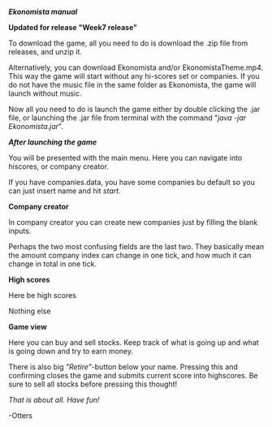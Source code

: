 ***Ekonomista manual***

**Updated for release "Week7 release"**

To download the game, all you need to do is download the .zip file from releases, and unzip it.

Alternatively, you can download Ekonomista and/or EkonomistaTheme.mp4. This way the game will start without any hi-scores set or companies. If you do not have the music file in the same folder as Ekonomista, the game will launch without music.

Now all you need to do is launch the game either by double clicking the .jar file, or launching the .jar file from terminal with the command "*java -jar Ekonomista.jar*".

***After launching the game***

You will be presented with the main menu. Here you can navigate into hiscores, or company creator.

If you have companies.data, you have some companies bu default so you can just insert name and hit *start*.

**Company creator**

In company creator you can create new companies just by filling the blank inputs.

Perhaps the two most confusing fields are the last two. They basically mean the amount company index can change in one tick, and how much it can change in total in one tick.

**High scores**

Here be high scores

Nothing else

**Game view**

Here you can buy and sell stocks. Keep track of what is going up and what is going down and try to earn money.

There is also big *"Retire"*-button below your name. Pressing this and confirming closes the game and submits current score into highscores. Be sure to sell all stocks before pressing this thought!



*That is about all. Have fun!*

-Otters

